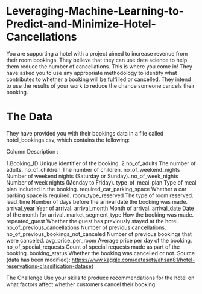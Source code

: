 # Leveraging-Machine-Learning-to-Predict-and-Minimize-Hotel-Cancellations
You are supporting a hotel with a project aimed to increase revenue from their room bookings. They believe that they can use data science to help them reduce the number of cancellations. This is where you come in!
They have asked you to use any appropriate methodology to identify what contributes to whether a booking will be fulfilled or cancelled. They intend to use the results of your work to reduce the chance someone cancels their booking.

# The Data
They have provided you with their bookings data in a file called hotel_bookings.csv, which contains the following:

Column	Description :

1.Booking_ID	Unique identifier of the booking.
2.no_of_adults	The number of adults.
no_of_children	The number of children.
no_of_weekend_nights	Number of weekend nights (Saturday or Sunday).
no_of_week_nights	Number of week nights (Monday to Friday).
type_of_meal_plan	Type of meal plan included in the booking.
required_car_parking_space	Whether a car parking space is required.
room_type_reserved	The type of room reserved.
lead_time	Number of days before the arrival date the booking was made.
arrival_year	Year of arrival.
arrival_month	Month of arrival.
arrival_date	Date of the month for arrival.
market_segment_type	How the booking was made.
repeated_guest	Whether the guest has previously stayed at the hotel.
no_of_previous_cancellations	Number of previous cancellations.
no_of_previous_bookings_not_canceled	Number of previous bookings that were canceled.
avg_price_per_room	Average price per day of the booking.
no_of_special_requests	Count of special requests made as part of the booking.
booking_status	Whether the booking was cancelled or not.
Source (data has been modified): https://www.kaggle.com/datasets/ahsan81/hotel-reservations-classification-dataset

The Challenge
Use your skills to produce recommendations for the hotel on what factors affect whether customers cancel their booking.
